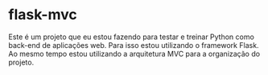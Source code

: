 # flask-mvc
Este é um projeto que eu estou fazendo para testar e treinar Python como back-end de aplicações web. Para isso estou utilizando o framework Flask. Ao mesmo tempo estou utilizando a arquitetura MVC para a organização do projeto.
